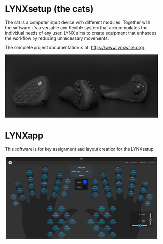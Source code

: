 # LYNXsetup (the cats)

The cat is a computer input device with different modules. Together with the software it's a versatile and flexible system that accommodates the individual needs of any user. LYNX aims to create equipment that enhances the workflow by reducing unnecessary movements. 

The complete project documentation is at: https://www.lynxware.org/

![Alt Text](readme/setup.webp)



# LYNXapp

This software is for key assignment and layout creation for the LYNXsetup

![Alt Text](readme/lynxapp.png)





